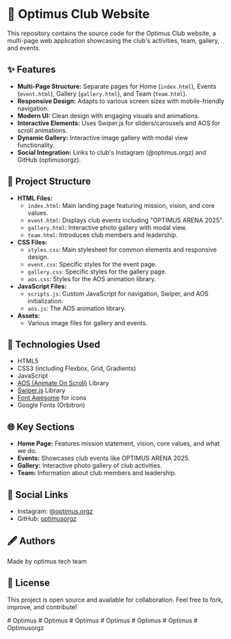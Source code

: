 # 🚀 Optimus Club Website

This repository contains the source code for the Optimus Club website, a multi-page web application showcasing the club's activities, team, gallery, and events.

## ✨ Features

* **Multi-Page Structure:** Separate pages for Home (`index.html`), Events (`event.html`), Gallery (`gallery.html`), and Team (`team.html`).
* **Responsive Design:** Adapts to various screen sizes with mobile-friendly navigation.
* **Modern UI:** Clean design with engaging visuals and animations.
* **Interactive Elements:** Uses Swiper.js for sliders/carousels and AOS for scroll animations.
* **Dynamic Gallery:** Interactive image gallery with modal view functionality.
* **Social Integration:** Links to club's Instagram (@optimus.orgz) and GitHub (optimusorgz).

## 📁 Project Structure

* **HTML Files:**
  * `index.html`: Main landing page featuring mission, vision, and core values.
  * `event.html`: Displays club events including "OPTIMUS ARENA 2025".
  * `gallery.html`: Interactive photo gallery with modal view.
  * `team.html`: Introduces club members and leadership.
* **CSS Files:**
  * `styles.css`: Main stylesheet for common elements and responsive design.
  * `event.css`: Specific styles for the event page.
  * `gallery.css`: Specific styles for the gallery page.
  * `aos.css`: Styles for the AOS animation library.
* **JavaScript Files:**
  * `scripts.js`: Custom JavaScript for navigation, Swiper, and AOS initialization.
  * `aos.js`: The AOS animation library.
* **Assets:**
  * Various image files for gallery and events.

## 🔧 Technologies Used

* HTML5
* CSS3 (including Flexbox, Grid, Gradients)
* JavaScript
* [AOS (Animate On Scroll)](https://michalsnik.github.io/aos/) Library
* [Swiper.js](https://swiperjs.com/) Library
* [Font Awesome](https://fontawesome.com/) for icons
* Google Fonts (Orbitron)

## 🌐 Key Sections

* **Home Page:** Features mission statement, vision, core values, and what we do.
* **Events:** Showcases club events like OPTIMUS ARENA 2025.
* **Gallery:** Interactive photo gallery of club activities.
* **Team:** Information about club members and leadership.

## 🔗 Social Links

* Instagram: [@optimus.orgz](https://www.instagram.com/optimus.orgz/)
* GitHub: [optimusorgz](https://github.com/optimusorgz)

## 🖋️ Authors

Made by optimus tech team

## 📄 License

This project is open source and available for collaboration. Feel free to fork, improve, and contribute!

#   O p t i m u s 
 
 #   O p t i m u s 
 
 #   O p t i m u s 
 
 #   O p t i m u s 
 
 #   O p t i m u s 
 
 #   O p t i m u s 
 
 #   O p t i m u s o r g z 
 
 